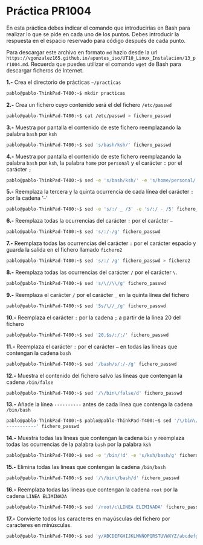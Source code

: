 # Práctica PR1004

En esta práctica debes indicar el comando que introducirías en Bash para realizar lo que se pide en cada uno de los puntos. Debes introducir la respuesta en el espacio reservado para código después de cada punto.

Para descargar este archivo en formato `md` hazlo desde la url `https://vgonzalez165.github.io/apuntes_iso/UT10_Linux_Instalacion/13_pr1004.md`. Recuerda que puedes utilizar el comando `wget` de Bash para descargar ficheros de Internet.


**1.-** Crea el directorio de prácticas `~/practicas`
```bash
pablo@pablo-ThinkPad-T400:~$ mkdir practicas
```

**2.-** Crea un fichero cuyo contenido será el del fichero `/etc/passwd`
```bash
pablo@pablo-ThinkPad-T400:~$ cat /etc/passwd > fichero_passwd
```

**3.-** Muestra por pantalla el contenido de este fichero reemplazando la palabra `bash` por `ksh`
```bash
pablo@pablo-ThinkPad-T400:~$ sed 's/bash/ksh/' fichero_passwd
```

**4.-** Muestra por pantalla el contenido de este fichero reemplazando la palabra `bash` por `ksh`, la palabra `home` por `personal` y el carácter `:` por el carácter `;`
```bash
pablo@pablo-ThinkPad-T400:~$ sed -e 's/bash/ksh/' -e 's/home/personal/' -e 's/:/;/' fichero_passwd
```

**5.-** Reemplaza la tercera y la quinta ocurrencia de cada línea del carácter `:` por la cadena ‘` – `‘
```bash
pablo@pablo-ThinkPad-T400:~$ sed -e 's/:/ _ /3' -e 's/:/ - /5' fichero_passwd
```

**6.-** Reemplaza todas la ocurrencias del carácter `:` por el carácter `–`
```bash
pablo@pablo-ThinkPad-T400:~$ sed 's/:/-/g' fichero_passwd
```

**7.-** Reemplaza todas las ocurrencias del carácter `:` por el carácter espacio y guarda la salida en el fichero llamado `fichero2`
```bash
pablo@pablo-ThinkPad-T400:~$ sed 's/:/ /g' fichero_passwd > fichero2
```

**8.-** Reemplaza todas las ocurrencias del carácter `/` por el carácter `\`.
```bash
pablo@pablo-ThinkPad-T400:~$ sed 's/\//\\/g' fichero_passwd
```

**9.-** Reemplaza el carácter `/` por el carácter `_` en la quinta línea del fichero
```bash
pablo@pablo-ThinkPad-T400:~$ sed '5s/\//_/g' fichero_passwd
```

**10.-** Reemplaza el carácter `:` por la cadena ` ; ` a partir de la línea 20 del fichero
```bash
pablo@pablo-ThinkPad-T400:~$ sed '20,$s/:/;/' fichero_passwd
```

**11.-** Reemplaza el carácter `:` por el carácter `–` en todas las líneas que contengan la cadena `bash`
```bash
pablo@pablo-ThinkPad-T400:~$ sed '/bash/s/:/-/g' fichero_passwd
```

**12.-** Muestra el contenido del fichero salvo las líneas que contengan la cadena `/bin/false`
```bash
pablo@pablo-ThinkPad-T400:~$ sed '/\/bin\/false/d' fichero_passwd
```

**13.-** Añade la línea `----------` antes de cada línea que contenga la cadena `/bin/bash`
```bash
pablo@pablo-ThinkPad-T400:~$ pablo@pablo-ThinkPad-T400:~$ sed '/\/bin\/bash/i\
-----------' fichero_passwd
```

**14.-** Muestra todas las líneas que contengan la cadena `bin` y reemplaza todas las ocurrencias de la palabra `bash` por la palabra `ksh`
```bash
pablo@pablo-ThinkPad-T400:~$ sed -e '/bin/!d' -e 's/ksh/bash/g' fichero_passwd
```

**15.-** Elimina todas las líneas que contengan la cadena `/bin/bash`
```bash
pablo@pablo-ThinkPad-T400:~$ sed '/\/bin\/bash/d' fichero_passwd
```

**16.-** Reemplaza todas las líneas que contengan la cadena `root` por la cadena `LINEA ELIMINADA`
```bash
pablo@pablo-ThinkPad-T400:~$ sed '/root/c\LINEA ELIMINADA' fichero_passwd
```

**17.-** Convierte todos los caracteres en mayúsculas del fichero por caracteres en minúsculas.
```bash
pablo@pablo-ThinkPad-T400:~$ sed 'y/ABCDEFGHIJKLMNÑOPQRSTUVWXYZ/abcdefghijklmnñopqrstuvwxyz/' fichero_passwd
```

